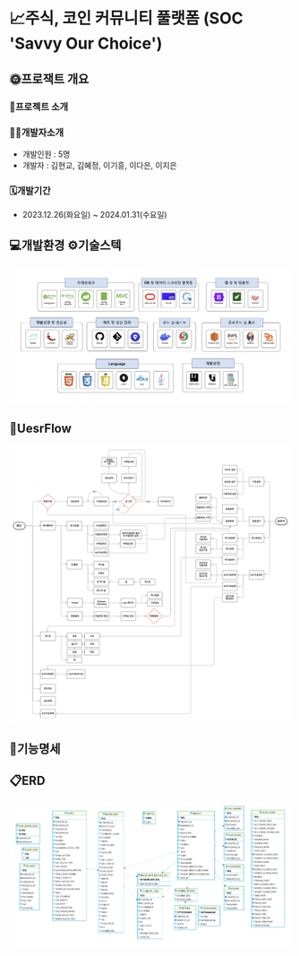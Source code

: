 # 📈주식, 코인 커뮤니티 풀랫폼 (SOC 'Savvy Our Choice')

## 🌞프로잭트 개요
### 📢프로젝트 소개


### 🧑‍💻개발자소개

- 개발인원 : 5명
- 개발자 : 김현교, 김혜정, 이기흥, 이다은, 이지은


### 🗓️개발기간

- 2023.12.26(화요일) ~ 2024.01.31(수요일)


## 💻개발환경 ⚙️기술스텍
![개발환경.png](/img/개발환경.png)

## 🔎UesrFlow
![SOC플로우차트.png](/img/SOC플로우차트.png)

## 📑기능명세

## 📋ERD
![엔티티다이어그램1.png](/img/엔티티다이어그램1.png)
